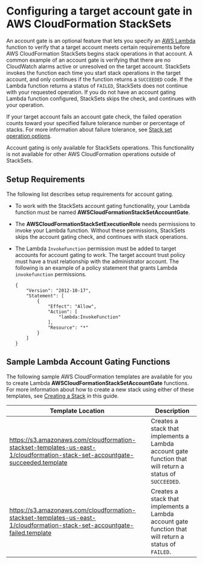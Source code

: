 # Configuring a target account gate in AWS CloudFormation StackSets<a name="stacksets-account-gating"></a>

An account gate is an optional feature that lets you specify an [AWS Lambda](http://docs.aws.amazon.com/lambda/latest/dg/lambda-introduction-function.html) function to verify that a target account meets certain requirements before AWS CloudFormation StackSets begins stack operations in that account\. A common example of an account gate is verifying that there are no CloudWatch alarms active or unresolved on the target account\. StackSets invokes the function each time you start stack operations in the target account, and only continues if the function returns a `SUCCEEDED` code\. If the Lambda function returns a status of `FAILED`, StackSets does not continue with your requested operation\. If you do not have an account gating Lambda function configured, StackSets skips the check, and continues with your operation\.

If your target account fails an account gate check, the failed operation counts toward your specified failure tolerance number or percentage of stacks\. For more information about failure tolerance, see [Stack set operation options](stacksets-concepts.md#stackset-ops-options)\.

Account gating is only available for StackSets operations\. This functionality is not available for other AWS CloudFormation operations outside of StackSets\.

## Setup Requirements<a name="stacksets-accountgating_reqs"></a>

The following list describes setup requirements for account gating\.
+ To work with the StackSets account gating functionality, your Lambda function must be named **AWSCloudFormationStackSetAccountGate**\.
+ The **AWSCloudFormationStackSetExecutionRole** needs permissions to invoke your Lambda function\. Without these permissions, StackSets skips the account gating check, and continues with stack operations\.
+ The Lambda `InvokeFunction` permission must be added to target accounts for account gating to work\. The target account trust policy must have a trust relationship with the administrator account\. The following is an example of a policy statement that grants Lambda `invokefunction` permissions\.

  ```
  {
      "Version": "2012-10-17",
      "Statement": [
          {
              "Effect": "Allow",
              "Action": [
                  "lambda:InvokeFunction"
              ],
              "Resource": "*"
          }
      ]
  }
  ```

## Sample Lambda Account Gating Functions<a name="stacksets-sample-accountgate"></a>

The following sample AWS CloudFormation templates are available for you to create Lambda **AWSCloudFormationStackSetAccountGate** functions\. For more information about how to create a new stack using either of these templates, see [Creating a Stack](http://docs.aws.amazon.com/AWSCloudFormation/latest/UserGuide/cfn-console-create-stack.html) in this guide\.


|  Template Location  |  Description  |
| --- | --- |
|  [https://s3\.amazonaws\.com/cloudformation\-stackset\-templates\-us\-east\-1/cloudformation\-stack\-set\-accountgate\-succeeded\.template](https://s3.amazonaws.com/cloudformation-stackset-templates-us-east-1/cloudformation-stack-set-accountgate-succeeded.template)  |  Creates a stack that implements a Lambda account gate function that will return a status of `SUCCEEDED`\.  |
|  [https://s3\.amazonaws\.com/cloudformation\-stackset\-templates\-us\-east\-1/cloudformation\-stack\-set\-accountgate\-failed\.template](https://s3.amazonaws.com/cloudformation-stackset-templates-us-east-1/cloudformation-stack-set-accountgate-failed.template)  |  Creates a stack that implements a Lambda account gate function that will return a status of `FAILED`\.  |
